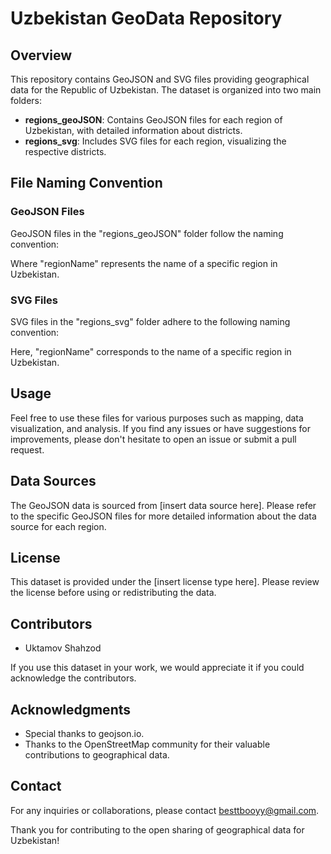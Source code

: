 # Uzbekistan GeoData Repository

## Overview

This repository contains GeoJSON and SVG files providing geographical data for the Republic of Uzbekistan. The dataset is organized into two main folders:

- **regions_geoJSON**: Contains GeoJSON files for each region of Uzbekistan, with detailed information about districts.
- **regions_svg**: Includes SVG files for each region, visualizing the respective districts.

## File Naming Convention

### GeoJSON Files

GeoJSON files in the "regions_geoJSON" folder follow the naming convention:


Where "regionName" represents the name of a specific region in Uzbekistan.

### SVG Files

SVG files in the "regions_svg" folder adhere to the following naming convention:


Here, "regionName" corresponds to the name of a specific region in Uzbekistan.

## Usage

Feel free to use these files for various purposes such as mapping, data visualization, and analysis. If you find any issues or have suggestions for improvements, please don't hesitate to open an issue or submit a pull request.

## Data Sources

The GeoJSON data is sourced from [insert data source here]. Please refer to the specific GeoJSON files for more detailed information about the data source for each region.

## License

This dataset is provided under the [insert license type here]. Please review the license before using or redistributing the data.

## Contributors

- Uktamov Shahzod

If you use this dataset in your work, we would appreciate it if you could acknowledge the contributors.

## Acknowledgments

- Special thanks to geojson.io.
- Thanks to the OpenStreetMap community for their valuable contributions to geographical data.

## Contact

For any inquiries or collaborations, please contact besttbooyy@gmail.com.

Thank you for contributing to the open sharing of geographical data for Uzbekistan!

